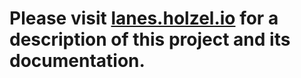 # Please visit [lanes.holzel.io](http://lanes.holzel.io/) for a description of this project and its documentation.
